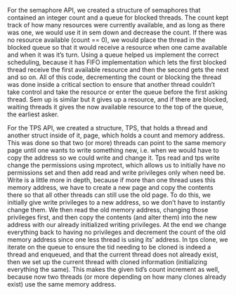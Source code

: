 For the semaphore API, we created a structure of semaphores that contained an
integer count and a queue for blocked threads. The count kept track of how many
resources were currently available, and as long as there was one, we would use
it in sem down and decrease the count. If there was no resource available
(count == 0), we would place the thread in the blocked queue so that it would
receive a resource when one came available and when it was it’s turn. Using a
queue helped us implement the correct scheduling, because it has FIFO
implementation which lets the first blocked thread receive the first available
resource and then the second gets the next and so on. All of this code,
decrementing the count or blocking the thread was done inside a critical
section to ensure that another thread couldn’t take control and take the
resource or enter the queue before the first asking thread. Sem up is similar
but it gives up a resource, and if there are blocked, waiting threads it gives
the now available resource to the top of the queue, the earliest asker.

For the TPS API, we created a structure, TPS, that holds a thread and another
struct inside of it, page, which holds a count and memory address. This was
done so that two (or more) threads can point to the same memory page until one
wants to write something new, i.e. when we would have to copy the address so we
could write and change it.
Tps read and tps write change the permissions using mprotect, which allows us
to initially have no permissions set and then add read and write privileges
only when need be. Write is a little more in depth, because if more than one
thread uses this memory address, we have to create a new page and copy the
contents there so that all other threads can still use the old page. To do
this, we initially give write privileges to a new address, so we don’t have to
instantly change them. We then read the old memory address, changing those
privileges first, and then copy the contents (and alter them) into the new
address with our already initialized writing privileges. At the end we change
everything back to having no privileges and decrement the count of the old
memory address since one less thread is using its’ address.
In tps clone, we iterate on the queue to ensure the tid needing to be cloned is indeed a thread and enqueued, and that the current thread does not already
exist, then we set up the current thread with cloned information (initializing
everything the same). This makes the given tid’s count increment as well,
because now two threads (or more depending on how many clones already exist)
use the same memory address.
